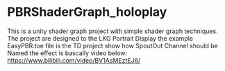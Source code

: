# PBRShaderGraph_holoplay
This is a unity shader graph project with simple shader graph techniques. The project are designed to the LKG Portrait Display 
the example EasyPBR.toe file is the TD project show how SpoutOut Channel should be Named
the effect is bascally video below:
https://www.bilibili.com/video/BV1AsMEztEJ6/
